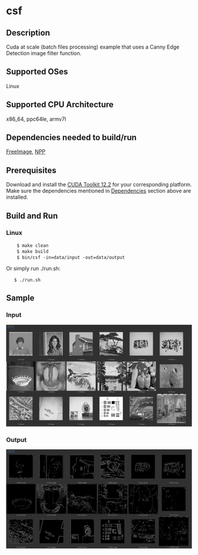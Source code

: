 # csf 

## Description

Cuda at scale (batch files processing) example that uses a Canny Edge Detection image filter function.

## Supported OSes

Linux

## Supported CPU Architecture

x86_64, ppc64le, armv7l

## Dependencies needed to build/run
[FreeImage](../../README.md#freeimage), [NPP](../../README.md#npp)

## Prerequisites

Download and install the [CUDA Toolkit 12.2](https://developer.nvidia.com/cuda-downloads) for your corresponding platform.
Make sure the dependencies mentioned in [Dependencies]() section above are installed.

## Build and Run

### Linux

```
    $ make clean
    $ make build
    $ bin/csf -in=data/input -out=data/output
```

Or simply run ./run.sh:

```
   $ ./run.sh
```

## Sample

### Input

![input folder screenshot](https://raw.githubusercontent.com/Alamot/CUDAatScale/master/input_sample.jpg)

### Output

![output folder screenshot](https://raw.githubusercontent.com/Alamot/CUDAatScale/master/output_sample.jpg)
